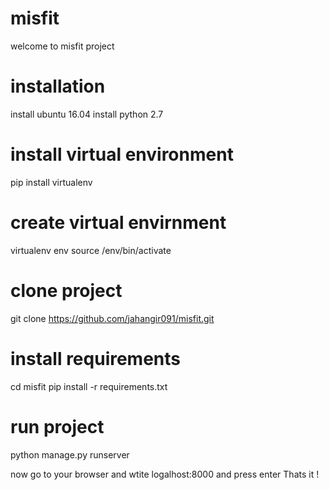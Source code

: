 # misfit

welcome to misfit project

# installation

install ubuntu 16.04
install python 2.7

# install virtual environment
pip install virtualenv

# create virtual envirnment
virtualenv env
source /env/bin/activate

# clone project
git clone https://github.com/jahangir091/misfit.git

# install requirements
cd misfit
pip install -r requirements.txt


# run project
python manage.py runserver


now go to your browser and wtite logalhost:8000 and press enter
Thats it !
